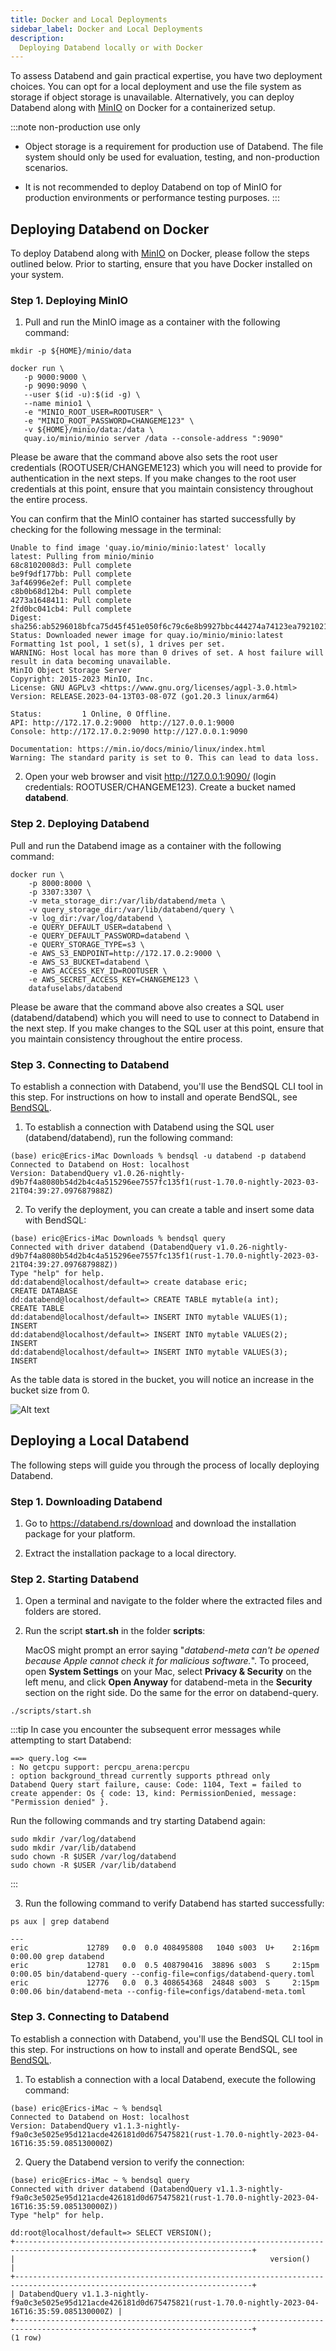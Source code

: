 ```yaml
---
title: Docker and Local Deployments
sidebar_label: Docker and Local Deployments
description:
  Deploying Databend locally or with Docker
---
```


To assess Databend and gain practical expertise, you have two deployment choices. You can opt for a local deployment and use the file system as storage if object storage is unavailable. Alternatively, you can deploy Databend along with [MinIO](https://min.io/) on Docker for a containerized setup.

:::note non-production use only
- Object storage is a requirement for production use of Databend. The file system should only be used for evaluation, testing, and non-production scenarios. 

- It is not recommended to deploy Databend on top of MinIO for production environments or performance testing purposes.
:::

## Deploying Databend on Docker

To deploy Databend along with [MinIO](https://min.io/) on Docker, please follow the steps outlined below. Prior to starting, ensure that you have Docker installed on your system.

### Step 1. Deploying MinIO

1. Pull and run the MinIO image as a container with the following command:

```shell
mkdir -p ${HOME}/minio/data

docker run \
   -p 9000:9000 \
   -p 9090:9090 \
   --user $(id -u):$(id -g) \
   --name minio1 \
   -e "MINIO_ROOT_USER=ROOTUSER" \
   -e "MINIO_ROOT_PASSWORD=CHANGEME123" \
   -v ${HOME}/minio/data:/data \
   quay.io/minio/minio server /data --console-address ":9090"
```
Please be aware that the command above also sets the root user credentials (ROOTUSER/CHANGEME123) which you will need to provide for authentication in the next steps. If you make changes to the root user credentials at this point, ensure that you maintain consistency throughout the entire process.

You can confirm that the MinIO container has started successfully by checking for the following message in the terminal:

```shell
Unable to find image 'quay.io/minio/minio:latest' locally
latest: Pulling from minio/minio
68c8102008d3: Pull complete 
be9f9df177bb: Pull complete 
3af46996e2ef: Pull complete 
c8b0b68d12b4: Pull complete 
4273a1648411: Pull complete 
2fd0bc041cb4: Pull complete 
Digest: sha256:ab5296018bfca75d45f451e050f6c79c6e8b9927bbc444274a74123ea7921021
Status: Downloaded newer image for quay.io/minio/minio:latest
Formatting 1st pool, 1 set(s), 1 drives per set.
WARNING: Host local has more than 0 drives of set. A host failure will result in data becoming unavailable.
MinIO Object Storage Server
Copyright: 2015-2023 MinIO, Inc.
License: GNU AGPLv3 <https://www.gnu.org/licenses/agpl-3.0.html>
Version: RELEASE.2023-04-13T03-08-07Z (go1.20.3 linux/arm64)

Status:         1 Online, 0 Offline. 
API: http://172.17.0.2:9000  http://127.0.0.1:9000 
Console: http://172.17.0.2:9090 http://127.0.0.1:9090 

Documentation: https://min.io/docs/minio/linux/index.html
Warning: The standard parity is set to 0. This can lead to data loss.
```

2. Open your web browser and visit http://127.0.0.1:9090/ (login credentials: ROOTUSER/CHANGEME123). Create a bucket named **databend**.

### Step 2. Deploying Databend

Pull and run the Databend image as a container with the following command:

```shell
docker run \
    -p 8000:8000 \
    -p 3307:3307 \
    -v meta_storage_dir:/var/lib/databend/meta \
    -v query_storage_dir:/var/lib/databend/query \
    -v log_dir:/var/log/databend \
    -e QUERY_DEFAULT_USER=databend \
    -e QUERY_DEFAULT_PASSWORD=databend \
    -e QUERY_STORAGE_TYPE=s3 \
    -e AWS_S3_ENDPOINT=http://172.17.0.2:9000 \
    -e AWS_S3_BUCKET=databend \
    -e AWS_ACCESS_KEY_ID=ROOTUSER \
    -e AWS_SECRET_ACCESS_KEY=CHANGEME123 \
    datafuselabs/databend
```

Please be aware that the command above also creates a SQL user (databend/databend) which you will need to use to connect to Databend in the next step. If you make changes to the SQL user at this point, ensure that you maintain consistency throughout the entire process.

### Step 3. Connecting to Databend

To establish a connection with Databend, you'll use the BendSQL CLI tool in this step. For instructions on how to install and operate BendSQL, see [BendSQL](../11-integrations/30-access-tool/01-bendsql.md).

1. To establish a connection with Databend using the SQL user (databend/databend), run the following command:

```shell
(base) eric@Erics-iMac Downloads % bendsql -u databend -p databend
Connected to Databend on Host: localhost
Version: DatabendQuery v1.0.26-nightly-d9b7f4a8080b54d2b4c4a515296ee7557fc135f1(rust-1.70.0-nightly-2023-03-21T04:39:27.097687988Z)
```

2. To verify the deployment, you can create a table and insert some data with BendSQL:

```shell
(base) eric@Erics-iMac Downloads % bendsql query
Connected with driver databend (DatabendQuery v1.0.26-nightly-d9b7f4a8080b54d2b4c4a515296ee7557fc135f1(rust-1.70.0-nightly-2023-03-21T04:39:27.097687988Z))
Type "help" for help.
dd:databend@localhost/default=> create database eric;
CREATE DATABASE
dd:databend@localhost/default=> CREATE TABLE mytable(a int);
CREATE TABLE
dd:databend@localhost/default=> INSERT INTO mytable VALUES(1);
INSERT
dd:databend@localhost/default=> INSERT INTO mytable VALUES(2);
INSERT
dd:databend@localhost/default=> INSERT INTO mytable VALUES(3);
INSERT
```

As the table data is stored in the bucket, you will notice an increase in the bucket size from 0.

![Alt text](../../public/img/deploy/minio-deployment-verify.png)

## Deploying a Local Databend

The following steps will guide you through the process of locally deploying Databend.

### Step 1. Downloading Databend

1. Go to https://databend.rs/download and download the installation package for your platform.

2. Extract the installation package to a local directory.

### Step 2. Starting Databend

1. Open a terminal and navigate to the folder where the extracted files and folders are stored.

2. Run the script **start.sh** in the folder **scripts**:

    MacOS might prompt an error saying "*databend-meta can't be opened because Apple cannot check it for malicious software.*". To proceed, open **System Settings** on your Mac, select **Privacy & Security** on the left menu, and click **Open Anyway** for databend-meta in the **Security** section on the right side. Do the same for the error on databend-query.

```shell
./scripts/start.sh
```

:::tip
In case you encounter the subsequent error messages while attempting to start Databend:

```shell
==> query.log <==
: No getcpu support: percpu_arena:percpu
: option background_thread currently supports pthread only
Databend Query start failure, cause: Code: 1104, Text = failed to create appender: Os { code: 13, kind: PermissionDenied, message: "Permission denied" }.
```
Run the following commands and try starting Databend again:

```shell
sudo mkdir /var/log/databend
sudo mkdir /var/lib/databend
sudo chown -R $USER /var/log/databend
sudo chown -R $USER /var/lib/databend
```
:::

3. Run the following command to verify Databend has started successfully:

```shell
ps aux | grep databend

---
eric             12789   0.0  0.0 408495808   1040 s003  U+    2:16pm   0:00.00 grep databend
eric             12781   0.0  0.5 408790416  38896 s003  S     2:15pm   0:00.05 bin/databend-query --config-file=configs/databend-query.toml
eric             12776   0.0  0.3 408654368  24848 s003  S     2:15pm   0:00.06 bin/databend-meta --config-file=configs/databend-meta.toml
```

### Step 3. Connecting to Databend

To establish a connection with Databend, you'll use the BendSQL CLI tool in this step. For instructions on how to install and operate BendSQL, see [BendSQL](../11-integrations/30-access-tool/01-bendsql.md).

1. To establish a connection with a local Databend, execute the following command:

```shell
(base) eric@Erics-iMac ~ % bendsql
Connected to Databend on Host: localhost
Version: DatabendQuery v1.1.3-nightly-f9a0c3e5025e95d121acde426181d0d675475821(rust-1.70.0-nightly-2023-04-16T16:35:59.085130000Z)
```

2. Query the Databend version to verify the connection:

```shell
(base) eric@Erics-iMac ~ % bendsql query
Connected with driver databend (DatabendQuery v1.1.3-nightly-f9a0c3e5025e95d121acde426181d0d675475821(rust-1.70.0-nightly-2023-04-16T16:35:59.085130000Z))
Type "help" for help.

dd:root@localhost/default=> SELECT VERSION();
+---------------------------------------------------------------------------------------------------------------------------+
|                                                         version()                                                         |
+---------------------------------------------------------------------------------------------------------------------------+
| DatabendQuery v1.1.3-nightly-f9a0c3e5025e95d121acde426181d0d675475821(rust-1.70.0-nightly-2023-04-16T16:35:59.085130000Z) |
+---------------------------------------------------------------------------------------------------------------------------+
(1 row)
```